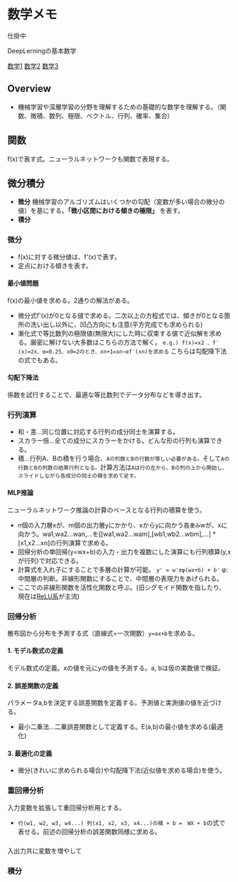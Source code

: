 # 数学メモ
仕掛中

DeepLerningの基本数学

[数学1](https://lib-arts.hatenablog.com/entry/math_nn4)
[数学2](https://lib-arts.hatenablog.com/entry/math_nn5)
[数学3](https://lib-arts.hatenablog.com/entry/math_nn6)

## Overview
- 機械学習や深層学習の分野を理解するための基礎的な数学を理解する。（関数、微積、数列、極限、ベクトル、行列、確率、集合）
## 関数
f(x)で表す式。ニューラルネットワークも関数で表現する。
## 微分積分
-  __微分__ 機械学習のアルゴリズムはいくつかの勾配（変数が多い場合の微分の値）を基にする。__「微小区間における傾きの極限」__ を表す。
-  __積分__
### 微分
- f(x)に対する微分値は、f'(x)で表す。
- 定点における傾きを表す。
#### 最小値問題
f(x)の最小値を求める。2通りの解法がある。
- 微分式f'(x)が0となる値で求める。二次以上の方程式では、傾きが0となる箇所の洗い出し以外に、凹凸方向にも注意(平方完成でも求められる)
- 漸化式で等比数列の極限値(無限大)にした時に収束する値で近似解を求める。厳密に解けない大多数はこちらの方法で解く。
`e.g.) f(x)=x2 、f′(x)=2x、α=0.25、x0=2のとき、xn+1=xn−αf′(xn)を求める` こちらは勾配降下法の式でもある。
#### 勾配下降法
係数を試行することで、最適な等比数列でデータ分布などを導き出す。
### 行列演算
- 和・差...同じ位置に対応する行列の成分同士を演算する。
- スカラー倍...全ての成分にスカラーをかける。どんな形の行列も演算できる。
- 積...行列A、Bの積を行う場合、`Aの列数とBの行数が等しい必要がある。`そして`Aの行数とBの列数の結果行列となる。`計算方法は`Aは行の左から、Bの列の上から開始し、スライドしながら各成分の同士の積を求めて足す。`
#### MLP推論
ニューラルネットワーク推論の計算のベースとなる行列の積算を使う。
- n個の入力層xが、m個の出力層yにかかり、xからyに向かう各`重み`wが、xに向かう。wa1,wa2...wan,...を[[wa1,wa2...wam],[wb1,wb2...wbm],...] * [x1,x2...xn]の行列演算で求める。
- 回帰分析の単回帰(y=wx+b)の入力・出力を複数にした演算にも行列積算(y,xが行列)で対応できる。
- 計算式を入れ子にすることで多層の計算が可能。 `y' = w'σφ(wx+b) + b'`
φ:中間層の判断。非線形関数にすることで、中間層の表現力をあげられる。
- ここでの非線形関数を活性化関数と呼ぶ。(旧シグモイド関数を指したり、現在は[ReLU系](https://qiita.com/namitop/items/d3d5091c7d0ab669195f)が主流)
### 回帰分析
散布図から分布を予測する式（直線式=一次関数）`y=ax+b`を求める。
#### 1. モデル数式の定義
モデル数式の定義。xの値を元にyの値を予測する。a, bは仮の実数値で検証。
#### 2. 誤差関数の定義
パラメータa,bを決定する誤差関数を定義する。予測値と実測値の値を近づける。
- 最小二乗法...二乗誤差関数として定義する。E(a,b)の最小値を求める(最適化)
#### 3. 最適化の定義
- 微分(きれいに求められる場合)や勾配降下法(近似値を求める場合)を使う。
### 重回帰分析
入力変数を拡張して重回帰分析用とする。
- `行(w1, w2, w3, w4...) 列(x1, x2, x3, x4...)の積 + b =　WX + b`の式で表せる。前述の回帰分析の誤差関数同様に求める。
###
入出力共に変数を増やして
### 積分
